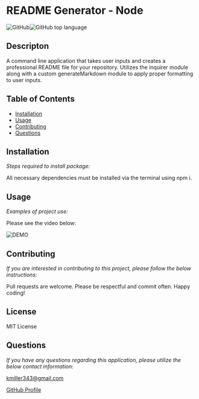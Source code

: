 
  # README Generator - Node

  ![GitHub](https://img.shields.io/github/license/k1te-m/courseWork_07_readMeGenerator)![GitHub top language](https://img.shields.io/github/languages/top/k1te-m/courseWork_07_readMeGenerator)

  ## Descripton
  A command line application that takes user inputs and creates a professional README file for your repository. Utilizes the inquirer module along with a custom generateMarkdown module to apply proper formatting to user inputs.

  ## Table of Contents
  * [Installation](#installation)
  * [Usage](#usage)
  * [Contributing](#contributing)
  * [Questions](#questions)

  ## Installation 
    
  *Steps required to install package:* 
    
  All necessary dependencies must be installed via the terminal using npm i. 

  ## Usage

  *Examples of project use:*

  Please see the video below:

  ![DEMO](assets/README_Generator_Demo_GIF.gif)

  ## Contributing

  *If you are interested in contributing to this project, please follow the below instructions:*

  Pull requests are welcome. Please be respectful and commit often. Happy coding!

  ## License

  MIT License
  

  ## Questions

  *If you have any questions regarding this application, please utilize the below contact information:*

  [kmiller343@gmail.com](mailto:kmiller343@gmail.com)
  
  [GitHub Profile](https://www.github.com/k1te-m)
  